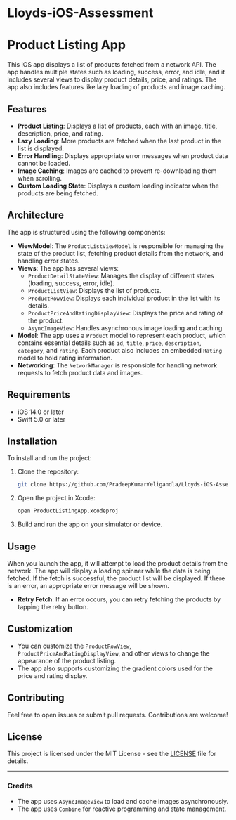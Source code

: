 # Lloyds-iOS-Assessment
# Product Listing App

This iOS app displays a list of products fetched from a network API. The app handles multiple states such as loading, success, error, and idle, and it includes several views to display product details, price, and ratings. The app also includes features like lazy loading of products and image caching.

## Features

- **Product Listing**: Displays a list of products, each with an image, title, description, price, and rating.
- **Lazy Loading**: More products are fetched when the last product in the list is displayed.
- **Error Handling**: Displays appropriate error messages when product data cannot be loaded.
- **Image Caching**: Images are cached to prevent re-downloading them when scrolling.
- **Custom Loading State**: Displays a custom loading indicator when the products are being fetched.

## Architecture

The app is structured using the following components:

- **ViewModel**: The `ProductListViewModel` is responsible for managing the state of the product list, fetching product details from the network, and handling error states.
- **Views**: The app has several views:
  - `ProductDetailStateView`: Manages the display of different states (loading, success, error, idle).
  - `ProductListView`: Displays the list of products.
  - `ProductRowView`: Displays each individual product in the list with its details.
  - `ProductPriceAndRatingDisplayView`: Displays the price and rating of the product.
  - `AsyncImageView`: Handles asynchronous image loading and caching.
- **Model**: The app uses a `Product` model to represent each product, which contains essential details such as `id`, `title`, `price`, `description`, `category`, and `rating`. Each product also includes an embedded `Rating` model to hold rating information.
- **Networking**: The `NetworkManager` is responsible for handling network requests to fetch product data and images.

## Requirements

- iOS 14.0 or later
- Swift 5.0 or later

## Installation

To install and run the project:

1. Clone the repository:
    ```bash
    git clone https://github.com/PradeepKumarYeligandla/Lloyds-iOS-Assessment
    ```
2. Open the project in Xcode:
    ```bash
    open ProductListingApp.xcodeproj
    ```
3. Build and run the app on your simulator or device.

## Usage

When you launch the app, it will attempt to load the product details from the network. The app will display a loading spinner while the data is being fetched. If the fetch is successful, the product list will be displayed. If there is an error, an appropriate error message will be shown.

- **Retry Fetch**: If an error occurs, you can retry fetching the products by tapping the retry button.

## Customization

- You can customize the `ProductRowView`, `ProductPriceAndRatingDisplayView`, and other views to change the appearance of the product listing.
- The app also supports customizing the gradient colors used for the price and rating display.

## Contributing

Feel free to open issues or submit pull requests. Contributions are welcome!

## License

This project is licensed under the MIT License - see the [LICENSE](LICENSE) file for details.

---

### Credits

- The app uses `AsyncImageView` to load and cache images asynchronously.
- The app uses `Combine` for reactive programming and state management.
